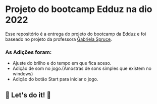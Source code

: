 # Projeto do bootcamp Edduz na dio 2022

Esse repositório é a entrega do projeto do bootcamp da Edduz e foi baseado no projeto da professora
[Gabriela Spruce](https://github.com/SpruceGabriela/genesis-dio).

### As Adições foram:

* Ajuste do brilho e do tempo em que fica aceso.
* Adição de som no jogo.(Amostras de sons simples que existem no windows)
* Adição do botão Start para iniciar o jogo.
 


## 🚀 Let's do it! 🚀
